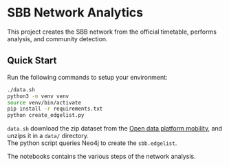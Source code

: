 # SBB Network Analytics

This project creates the SBB network from the official timetable, performs analysis, and community detection.

## Quick Start

Run the following commands to setup your environment:
```sh
./data.sh
python3 -m venv venv
source venv/bin/activate
pip install -r requirements.txt
python create_edgelist.py
```

`data.sh` download the zip dataset from the [Open data platform mobility](https://opentransportdata.swiss/en/dataset/timetable-2024-gtfs2020/resource/1cb3b923-6f2b-40ee-9a9a-900417e9fda3), and unzips it in a `data/` directory.  
The python script queries Neo4j to create the `sbb.edgelist`.

The notebooks contains the various steps of the network analysis.
